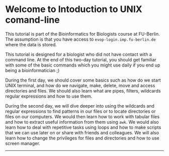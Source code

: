 # Welcome to Intoduction to UNIX comand-line

This tutorial is part of the Bioinformatics for Biologists course at FU-Berlin. The assumption is that you have access to `evop-login.imp.fu-berlin.de` where the data is stored. 

This tutorial is designed for a biologist who did not have contact with a command line. At the end of this two-day tutorial, you should get familiar with some of the basic commands which you might use daily if you end up being a bioinformatician ;)  

During the first day, we should cover some basics such as how do we start UNIX terminal, and how do we navigate, make, delete, move and access directories and files. We should also learn what are pipes, filters, wildcards regular expressions and how to use them.

During the second day, we will dive deeper into using the wildcards and regular expressions to find patterns in our files or to locate directories or files on our computers. We would then learn how to work with tabular files and how to extract useful information from them using `awk`. We would also learn how to deal with repetitive tasks using loops and how to make scripts that we can use later on or share with friends and colleagues. We will also learn how to change the privileges for files and directories and how to use screen manager.

----